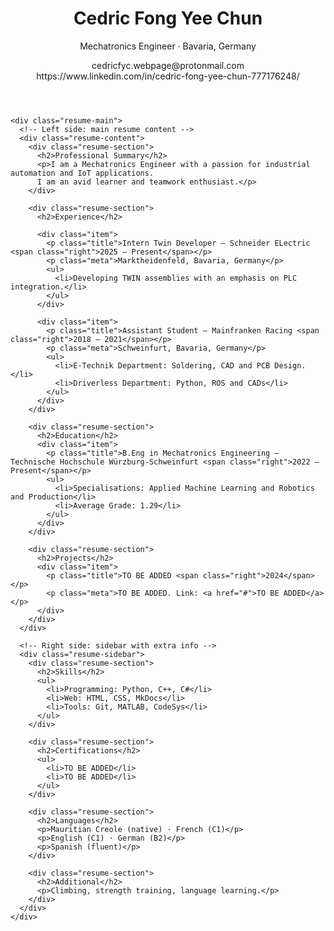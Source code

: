 <!doctype html>
<html lang="en">
<head>
  <meta charset="utf-8">
  <meta name="viewport" content="width=device-width,initial-scale=1">
</head>
<body>
  <div class="resume-page">
    <title class="title">Resume — Cedric Fong Yee Chun</title>
    <!-- Header section with name and contact info -->
    <header class="resume-header">
      <div>
        <h1 class="name">Cedric Fong Yee Chun</h1>
        <p class="tagline">Mechatronics Engineer · Bavaria, Germany</p>
      </div>
      <div class="contact">
        cedricfyc.webpage@protonmail.com <br>
        https://www.linkedin.com/in/cedric-fong-yee-chun-777176248/
      </div>
    </header>

    <div class="resume-main">
      <!-- Left side: main resume content -->
      <div class="resume-content">
        <div class="resume-section">
          <h2>Professional Summary</h2>
          <p>I am a Mechatronics Engineer with a passion for industrial automation and IoT applications.
          I am an avid learner and teamwork enthusiast.</p>
        </div>

        <div class="resume-section">
          <h2>Experience</h2>

          <div class="item">
            <p class="title">Intern Twin Developer — Schneider ELectric <span class="right">2025 — Present</span></p>
            <p class="meta">Marktheidenfeld, Bavaria, Germany</p>
            <ul>
              <li>Developing TWIN assemblies with an emphasis on PLC integration.</li>
            </ul>
          </div>

          <div class="item">
            <p class="title">Assistant Student — Mainfranken Racing <span class="right">2018 — 2021</span></p>
            <p class="meta">Schweinfurt, Bavaria, Germany</p>
            <ul>
              <li>E-Technik Department: Soldering, CAD and PCB Design.</li>
              <li>Driverless Department: Python, ROS and CADs</li>
            </ul>
          </div>
        </div>

        <div class="resume-section">
          <h2>Education</h2>
          <div class="item">
            <p class="title">B.Eng in Mechatronics Engineering — Technische Hochschule Würzburg-Schweinfurt <span class="right">2022 — Present</span></p>
            <ul>
              <li>Specialisations: Applied Machine Learning and Robotics and Production</li>
              <li>Average Grade: 1.29</li>
            </ul>
          </div>
        </div>

        <div class="resume-section">
          <h2>Projects</h2>
          <div class="item">
            <p class="title">TO BE ADDED <span class="right">2024</span></p>
            <p class="meta">TO BE ADDED. Link: <a href="#">TO BE ADDED</a></p>
          </div>
        </div>
      </div>

      <!-- Right side: sidebar with extra info -->
      <div class="resume-sidebar">
        <div class="resume-section">
          <h2>Skills</h2>
          <ul>
            <li>Programming: Python, C++, C#</li>
            <li>Web: HTML, CSS, MkDocs</li>
            <li>Tools: Git, MATLAB, CodeSys</li>
          </ul>
        </div>

        <div class="resume-section">
          <h2>Certifications</h2>
          <ul>
            <li>TO BE ADDED</li>
            <li>TO BE ADDED</li>
          </ul>
        </div>

        <div class="resume-section">
          <h2>Languages</h2>
          <p>Mauritian Creole (native) · French (C1)</p>
          <p>English (C1) · German (B2)</p>
          <p>Spanish (fluent)</p>
        </div>

        <div class="resume-section">
          <h2>Additional</h2>
          <p>Climbing, strength training, language learning.</p>
        </div>
      </div>
    </div>
  </div>
</body>
</html>
